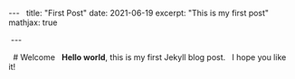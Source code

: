 --- 
 title:  "First Post"
date: 2021-06-19
excerpt: "This is my first post"
mathjax: true

 ---

  # Welcome  
**Hello world**, this is my first Jekyll blog post.
  I hope you like it! 

